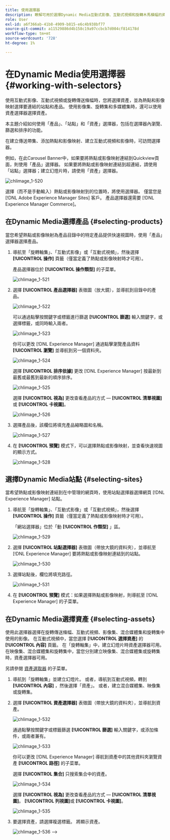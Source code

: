 ```yaml
---
title: 使用選擇器
description: 瞭解可用於選擇Dynamic Media互動式影像、互動式視頻和旋轉木馬橫幅的資產的方法。
role: User
exl-id: a6f366ab-41b8-4909-b815-e6c4b938bf77
source-git-commit: a11529886d4b158c19a97ccbcb7d004cf814178d
workflow-type: tm+mt
source-wordcount: '728'
ht-degree: 1%

---
```


# 在Dynamic Media使用選擇器 {#working-with-selectors}

使用互動式影像、互動式視頻或旋轉傳送條幅時，您將選擇資產，並為熱點和影像映射選擇要連結的站點和產品。 使用影像集、旋轉集和多媒體集時，還可以使用資產選擇器選擇資產。

本主題介紹如何使用「產品」、「站點」和「資產」選擇器，包括在選擇器內瀏覽、篩選和排序的功能。

在建立傳送帶集、添加熱點和影像映射、建立互動式視頻和影像時，可訪問選擇器。

例如，在此Carousel Banner中，如果要將熱點或影像映射連結到Quickview頁面，則使用「產品」選擇器。 如果要將熱點或影像映射連結到超連結，請使用「站點」選擇器；建立幻燈片時，請使用「資產」選擇器。

![chlimage_1-520](assets/chlimage_1-520.png)

選擇（而不是手動輸入）熱點或影像映射到的位置時，將使用選擇器。 僅當您是 [!DNL Adobe Experience Manager Sites] 客戶。 產品選擇器還需要 [!DNL Experience Manager Commerce]。

## 在Dynamic Media選擇產品 {#selecting-products}

當您希望熱點或影像映射為產品目錄中的特定產品提供快速視圖時，使用「產品」選擇器選擇產品。

1. 導航至「旋轉軸集」、「互動式影像」或「互動式視頻」，然後選擇 **[!UICONTROL 操作]** 頁籤（僅當定義了熱點或影像映射時才可用）。

   產品選擇器位於 **[!UICONTROL 操作類型]** 的子菜單。

   ![chlimage_1-521](assets/chlimage_1-521.png)

1. 選擇 **[!UICONTROL 產品選擇器]** 表徵圖（放大鏡），並導航到目錄中的產品。

   ![chlimage_1-522](assets/chlimage_1-522.png)

   可以通過點擊按關鍵字或標籤進行篩選 **[!UICONTROL 篩選]** 輸入關鍵字，或選擇標籤，或同時輸入兩者。

   ![chlimage_1-523](assets/chlimage_1-523.png)

   你可以更改 [!DNL Experience Manager] 通過點擊瀏覽產品資料 **[!UICONTROL 瀏覽]** 並導航到另一個資料夾。

   ![chlimage_1-524](assets/chlimage_1-524.png)

   選擇 **[!UICONTROL 排序依據]** 更改 [!DNL Experience Manager] 按最新到最舊或最舊到最新的順序排序。

   ![chlimage_1-525](assets/chlimage_1-525.png)

   選擇 **[!UICONTROL 視為]** 更改查看產品的方式 —  **[!UICONTROL 清單視圖]** 或 **[!UICONTROL 卡視圖]**。

   ![chlimage_1-526](assets/chlimage_1-526.png)

1. 選擇產品後，該欄位將填充產品縮略圖和名稱。

   ![chlimage_1-527](assets/chlimage_1-527.png)

1. 在 **[!UICONTROL 預覽]** 模式下，可以選擇熱點或影像映射，並查看快速視圖的顯示方式。

   ![chlimage_1-528](assets/chlimage_1-528.png)

## 選擇Dynamic Media站點 {#selecting-sites}

當希望熱點或影像映射連結到在中管理的網頁時，使用站點選擇器選擇網頁 [!DNL Experience Manager] 站點。

1. 導航至「旋轉軸集」、「互動式影像」或「互動式視頻」，然後選擇 **[!UICONTROL 操作]** 頁籤（僅當定義了熱點或影像映射時才可用）。

   「網站選擇器」位於「動 **[!UICONTROL 作類型]** 」區。

   ![chlimage_1-529](assets/chlimage_1-529.png)

1. 選擇 **[!UICONTROL 站點選擇器]** 表徵圖（帶放大鏡的資料夾），並導航至 [!DNL Experience Manager] 要將熱點或影像映射連結到的站點。

   ![chlimage_1-530](assets/chlimage_1-530.png)

1. 選擇站點後，欄位將填充路徑。

   ![chlimage_1-531](assets/chlimage_1-531.png)

1. 在 **[!UICONTROL 預覽]** 模式：如果選擇熱點或影像映射，則導航至 [!DNL Experience Manager] 的子菜單。

## 在Dynamic Media選擇資產 {#selecting-assets}

使用此選擇器選擇在旋轉傳送條幅、互動式視頻、影像集、混合媒體集和旋轉集中使用的影像。 在互動式視頻中，當您選擇 **[!UICONTROL 選擇資產]** 的 **[!UICONTROL 內容]** 頁籤。 在「旋轉軸集」中，建立幻燈片時資產選擇器可用。 在映像集、混合媒體集和旋轉集中，當您分別建立映像集、混合媒體集或旋轉集時，資產選擇器可用。

另請參閱 [資產選取器](/help/assets/search-assets.md#asset-selector) 的子菜單。

1. 導航到「旋轉軸集」並建立幻燈片。 或者，導航到互動式視頻，轉到 **[!UICONTROL 內容]** ，然後選擇「資產」。 或者，建立混合媒體集、映像集或旋轉集。
1. 選擇 **[!UICONTROL 資產選擇器]** 表徵圖（帶放大鏡的資料夾），並導航到資產。

   ![chlimage_1-532](assets/chlimage_1-532.png)

   通過點擊按關鍵字或標籤篩選 **[!UICONTROL 篩選]** 輸入關鍵字，或添加條件，或兩者兼有。

   ![chlimage_1-533](assets/chlimage_1-533.png)

   你可以更改 [!DNL Experience Manager] 導航到資產中的其他資料夾瀏覽資產 **[!UICONTROL 路徑]** 的子菜單。

   選擇 **[!UICONTROL 集合]** 只搜索集合中的資產。

   ![chlimage_1-534](assets/chlimage_1-534.png)

   選擇 **[!UICONTROL 視為]** 更改查看產品的方式 —  **[!UICONTROL 清單視圖]**。 **[!UICONTROL 列視圖]**&#x200B;或 **[!UICONTROL 卡視圖]**。

   ![chlimage_1-535](assets/chlimage_1-535.png)

1. 要選擇資產，請選擇複選標籤。 將顯示資產。

   ![chlimage_1-536](assets/chlimage_1-536.png)
—>
